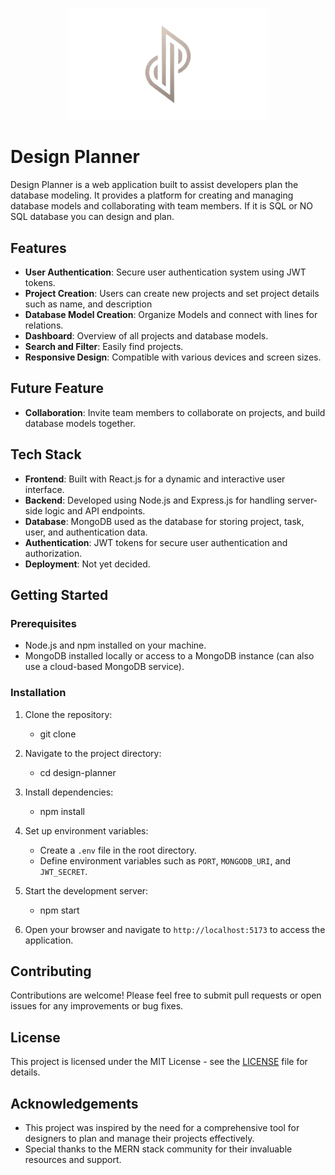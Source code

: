 <p align="center">
  <img src="https://raw.githubusercontent.com/designplannerofficial/design-planner/docs/assets/dp-removebg-preview.png" width="320" alt="DesignPlannerLogo" />
</p>

# Design Planner

Design Planner is a web application built to assist developers plan the database modeling. It provides a platform for creating and managing database models and collaborating with team members. If it is SQL or NO SQL database you can design and plan.

## Features

- **User Authentication**: Secure user authentication system using JWT tokens.
- **Project Creation**: Users can create new projects and set project details such as name, and description
- **Database Model Creation**: Organize Models and connect with lines for relations.
- **Dashboard**: Overview of all projects and database models.
- **Search and Filter**: Easily find projects.
- **Responsive Design**: Compatible with various devices and screen sizes.

## Future Feature

- **Collaboration**: Invite team members to collaborate on projects, and build database models together.

## Tech Stack

- **Frontend**: Built with React.js for a dynamic and interactive user interface.
- **Backend**: Developed using Node.js and Express.js for handling server-side logic and API endpoints.
- **Database**: MongoDB used as the database for storing project, task, user, and authentication data.
- **Authentication**: JWT tokens for secure user authentication and authorization.
- **Deployment**: Not yet decided.

## Getting Started

### Prerequisites

- Node.js and npm installed on your machine.
- MongoDB installed locally or access to a MongoDB instance (can also use a cloud-based MongoDB service).

### Installation

1. Clone the repository:

   - git clone <repository-url>

2. Navigate to the project directory:

   - cd design-planner

3. Install dependencies:

   - npm install

4. Set up environment variables:

   - Create a `.env` file in the root directory.
   - Define environment variables such as `PORT`, `MONGODB_URI`, and `JWT_SECRET`.

5. Start the development server:

   - npm start

6. Open your browser and navigate to `http://localhost:5173` to access the application.

## Contributing

Contributions are welcome! Please feel free to submit pull requests or open issues for any improvements or bug fixes.

## License

This project is licensed under the MIT License - see the [LICENSE](https://github.com/safeerep/design-planner/blob/main/LICENSE.md) file for details.

## Acknowledgements

- This project was inspired by the need for a comprehensive tool for designers to plan and manage their projects effectively.
- Special thanks to the MERN stack community for their invaluable resources and support.
